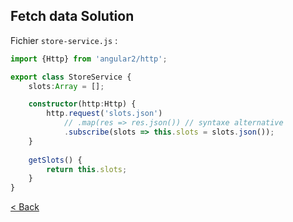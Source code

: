 ## Fetch data Solution

Fichier `store-service.js` :

```typescript
import {Http} from 'angular2/http';

export class StoreService {
    slots:Array = [];

    constructor(http:Http) {
        http.request('slots.json')
            // .map(res => res.json()) // syntaxe alternative
            .subscribe(slots => this.slots = slots.json());
    }
    
    getSlots() {
        return this.slots;
    }
}
```


[< Back](6-fetch-data.md)
